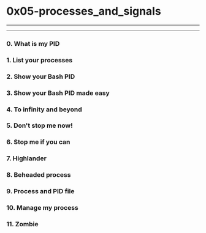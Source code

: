 <h1>0x05-processes_and_signals</h1>
<hr>
<hr>
<h3>0. What is my PID</h3>
<h3>1. List your processes</h3>
<h3>2. Show your Bash PID</h3>
<h3>3. Show your Bash PID made easy</h3>
<h3>4. To infinity and beyond</h3>
<h3>5. Don't stop me now!</h3>
<h3>6. Stop me if you can</h3>
<h3>7. Highlander</h3>
<h3>8. Beheaded process</h3>
<h3>9. Process and PID file</h3>
<h3>10. Manage my process</h3>
<h3>11. Zombie</h3>
